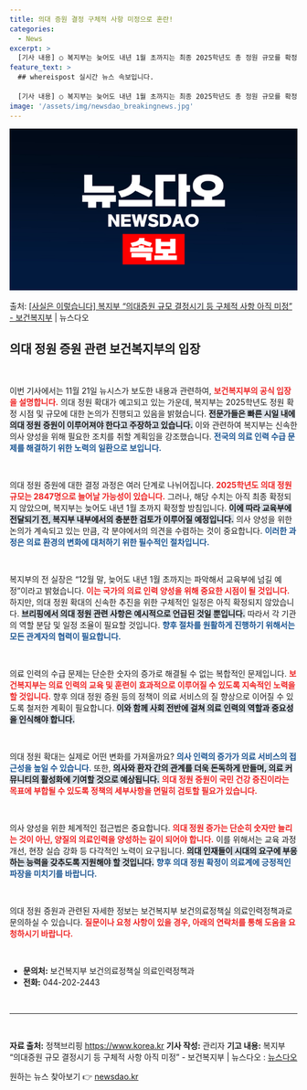 ```yaml
---
title: 의대 증원 결정 구체적 사항 미정으로 혼란!
categories:
  - News
excerpt: >
  [기사 내용] ○ 복지부는 늦어도 내년 1월 초까지는 최종 2025학년도 총 정원 규모를 확정할 방침 ○ 전…
feature_text: >
  ## whereispost 실시간 뉴스 속보입니다.

  [기사 내용] ○ 복지부는 늦어도 내년 1월 초까지는 최종 2025학년도 총 정원 규모를 확정할 방침 ○ 전…
image: '/assets/img/newsdao_breakingnews.jpg'
---
```


![뉴스다오 속보](/assets/img/newsdao_breakingnews.jpg)

<p>출처: <a href="https://newsdao.kr/2612" rel="dofollow">[사실은 이렇습니다] 복지부 “의대증원 규모 결정시기 등 구체적 사항 아직 미정” - 보건복지부</a> | 뉴스다오</p>

<h2 data-ke-size="size26">의대 정원 증원 관련 보건복지부의 입장</h2>

<p data-ke-size="size16">&nbsp;</p>

이번 기사에서는 11월 21일 뉴시스가 보도한 내용과 관련하여, <b><span style="color: #ee2323;">보건복지부의 공식 입장을 설명합니다.</span></b> 의대 정원 확대가 예고되고 있는 가운데, 복지부는 2025학년도 정원 확정 시점 및 규모에 대한 논의가 진행되고 있음을 밝혔습니다. <b><span style="background-color: #21538527;">전문가들은 빠른 시일 내에 의대 정원 증원이 이루어져야 한다고 주장하고 있습니다.</span></b> 이와 관련하여 복지부는 신속한 의사 양성을 위해 필요한 조치를 취할 계획임을 강조했습니다. <b><span style="color: #1a5490;">전국의 의료 인력 수급 문제를 해결하기 위한 노력의 일환으로 보입니다.</span></b> 

<p data-ke-size="size16">&nbsp;</p>

의대 정원 증원에 대한 결정 과정은 여러 단계로 나뉘어집니다. <b><span style="color: #ee2323;">2025학년도 의대 정원 규모는 2847명으로 늘어날 가능성이 있습니다.</span></b> 그러나, 해당 수치는 아직 최종 확정되지 않았으며, 복지부는 늦어도 내년 1월 초까지 확정할 방침입니다. <b><span style="background-color: #21538527;">이에 따라 교육부에 전달되기 전, 복지부 내부에서의 충분한 검토가 이루어질 예정입니다.</span></b> 의사 양성을 위한 논의가 계속되고 있는 만큼, 각 분야에서의 의견을 수렴하는 것이 중요합니다. <b><span style="color: #1a5490;">이러한 과정은 의료 환경의 변화에 대처하기 위한 필수적인 절차입니다.</span></b>

<p data-ke-size="size16">&nbsp;</p>

복지부의 전 실장은 “12월 말, 늦어도 내년 1월 초까지는 파악해서 교육부에 넘길 예정”이라고 밝혔습니다. <b><span style="color: #ee2323;">이는 국가의 의료 인력 양성을 위해 중요한 시점이 될 것입니다.</span></b> 하지만, 의대 정원 확대의 신속한 추진을 위한 구체적인 일정은 아직 확정되지 않았습니다. <b><span style="background-color: #21538527;">브리핑에서 의대 정원 관련 사항은 예시적으로 언급된 것일 뿐입니다.</span></b> 따라서 각 기관의 역할 분담 및 일정 조율이 필요할 것입니다. <b><span style="color: #1a5490;">향후 절차를 원활하게 진행하기 위해서는 모든 관계자의 협력이 필요합니다.</span></b>

<p data-ke-size="size16">&nbsp;</p>

의료 인력의 수급 문제는 단순한 숫자의 증가로 해결될 수 없는 복합적인 문제입니다. <b><span style="color: #ee2323;">보건복지부는 의료 인력의 교육 및 훈련이 효과적으로 이루어질 수 있도록 지속적인 노력을 할 것입니다.</span></b> 향후 의대 정원 증원 등의 정책이 의료 서비스의 질 향상으로 이어질 수 있도록 철저한 계획이 필요합니다. <b><span style="background-color: #21538527;">이와 함께 사회 전반에 걸쳐 의료 인력의 역할과 중요성을 인식해야 합니다.</span></b> 

<p data-ke-size="size16">&nbsp;</p>

의대 정원 확대는 실제로 어떤 변화를 가져올까요? <b><span style="color: #1a5490;">의사 인력의 증가가 의료 서비스의 접근성을 높일 수 있습니다.</span></b> 또한, <b><span style="background-color: #21538527;">의사와 환자 간의 관계를 더욱 돈독하게 만들며, 의료 커뮤니티의 활성화에 기여할 것으로 예상됩니다.</span></b> <b><span style="color: #ee2323;">의대 정원 증원이 국민 건강 증진이라는 목표에 부합될 수 있도록 정책의 세부사항을 면밀히 검토할 필요가 있습니다.</span></b>

<p data-ke-size="size16">&nbsp;</p>

의사 양성을 위한 체계적인 접근법은 중요합니다. <b><span style="color: #ee2323;">의대 정원 증가는 단순히 숫자만 늘리는 것이 아닌, 양질의 의료인력을 양성하는 길이 되어야 합니다.</span></b> 이를 위해서는 교육 과정 개선, 현장 실습 강화 등 다각적인 노력이 요구됩니다. <b><span style="background-color: #21538527;">의대 인재들이 시대의 요구에 부응하는 능력을 갖추도록 지원해야 할 것입니다.</span></b> <b><span style="color: #1a5490;">향후 의대 정원 확정이 의료계에 긍정적인 파장을 미치기를 바랍니다.</span></b>

<p data-ke-size="size16">&nbsp;</p>

의대 정원 증원과 관련된 자세한 정보는 보건복지부 보건의료정책실 의료인력정책과로 문의하실 수 있습니다. <b><span style="color: #ee2323;">질문이나 요청 사항이 있을 경우, 아래의 연락처를 통해 도움을 요청하시기 바랍니다.</span></b> 

<p data-ke-size="size16">&nbsp;</p>

<ul>
    <li><b>문의처:</b> 보건복지부 보건의료정책실 의료인력정책과</li>
    <li><b>전화:</b> 044-202-2443</li>
</ul>

<p data-ke-size="size16">&nbsp;</p>

<hr>

<p data-ke-size="size16">&nbsp;</p>

<b>자료 출처:</b> 정책브리핑 https://www.korea.kr
<b>기사 작성:</b> 관리자
<b>기고 내용:</b> 복지부 “의대증원 규모 결정시기 등 구체적 사항 아직 미정” - 보건복지부 | 뉴스다오  : <a href="https://newsdao.kr/2612">뉴스다오</a> 
 

원하는 뉴스 찾아보기 👉 <a href="https://newsdao.kr" rel="dofollow">newsdao.kr</a>


